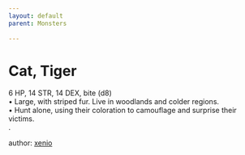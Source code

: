 ```yaml
---
layout: default
parent: Monsters 
   
--- 
```

# Cat, Tiger
6 HP, 14 STR, 14 DEX, bite (d8)  
• Large, with striped fur.   Live in woodlands and colder regions.  
• Hunt alone, using their coloration to camouflage and surprise their victims.  
.  




author: [xenio](https://xenioinabottle.blogspot.com/2021/02/classic-monsters-for-cairnito-part-1.html) 


